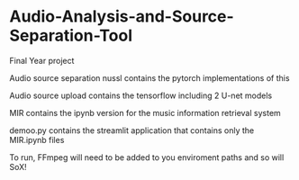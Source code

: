 # Audio-Analysis-and-Source-Separation-Tool
Final Year project

Audio source separation nussl contains the pytorch implementations of this

Audio source upload contains the tensorflow including 2 U-net models

MIR contains the ipynb version for the music information retrieval system

demoo.py contains the streamlit application that contains only the MIR.ipynb files

To run, FFmpeg will need to be added to you enviroment paths and so will SoX!

